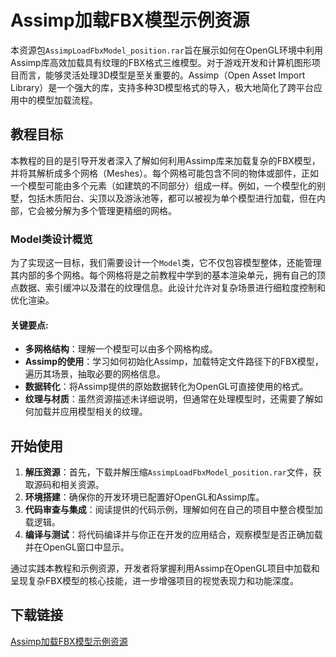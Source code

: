 # Assimp加载FBX模型示例资源

本资源包`AssimpLoadFbxModel_position.rar`旨在展示如何在OpenGL环境中利用Assimp库高效加载具有纹理的FBX格式三维模型。对于游戏开发和计算机图形项目而言，能够灵活处理3D模型是至关重要的。Assimp（Open Asset Import Library）是一个强大的库，支持多种3D模型格式的导入，极大地简化了跨平台应用中的模型加载流程。

## 教程目标

本教程的目的是引导开发者深入了解如何利用Assimp库来加载复杂的FBX模型，并将其解析成多个网格（Meshes）。每个网格可能包含不同的物体或部件，正如一个模型可能由多个元素（如建筑的不同部分）组成一样。例如，一个模型化的别墅，包括木质阳台、尖顶以及游泳池等，都可以被视为单个模型进行加载，但在内部，它会被分解为多个管理更精细的网格。

### Model类设计概览

为了实现这一目标，我们需要设计一个`Model`类，它不仅包容模型整体，还能管理其内部的多个网格。每个网格将是之前教程中学到的基本渲染单元，拥有自己的顶点数据、索引缓冲以及潜在的纹理信息。此设计允许对复杂场景进行细粒度控制和优化渲染。

#### 关键要点:

- **多网格结构**：理解一个模型可以由多个网格构成。
- **Assimp的使用**：学习如何初始化Assimp，加载特定文件路径下的FBX模型，遍历其场景，抽取必要的网格信息。
- **数据转化**：将Assimp提供的原始数据转化为OpenGL可直接使用的格式。
- **纹理与材质**：虽然资源描述未详细说明，但通常在处理模型时，还需要了解如何加载并应用模型相关的纹理。

## 开始使用

1. **解压资源**：首先，下载并解压缩`AssimpLoadFbxModel_position.rar`文件，获取源码和相关资源。
2. **环境搭建**：确保你的开发环境已配置好OpenGL和Assimp库。
3. **代码审查与集成**：阅读提供的代码示例，理解如何在自己的项目中整合模型加载逻辑。
4. **编译与测试**：将代码编译并与你正在开发的应用结合，观察模型是否正确加载并在OpenGL窗口中显示。

通过实践本教程和示例资源，开发者将掌握利用Assimp在OpenGL项目中加载和呈现复杂FBX模型的核心技能，进一步增强项目的视觉表现力和功能深度。

## 下载链接

[Assimp加载FBX模型示例资源](https://pan.quark.cn/s/257e7f08897d)